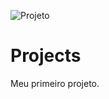 ![Projeto](https://user-images.githubusercontent.com/73704621/116559587-fada2480-a8d6-11eb-9741-008c3fad37b3.png)
# Projects
 Meu primeiro projeto.
